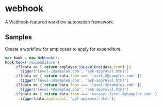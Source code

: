 # webhook
A Webhook-featured workflow automation framework.

## Samples
Create a workflow for employees to apply for expenditure.
```js
var hook = new Webhook();
hook.hook('/expenditure')
    .if(data => { return employee.isLevelOne(data.from) })
      .tigger('level-2@samples.com', 'ask-approval.html')
    .if(data => { return data.from === 'level-2@samples.com' })
      .tigger('level-3@samples.com', 'ask-approval.html')
    .if(data => { return data.from === 'level-3@samples.com' })
      .tigger('level-4@samples.com', 'ask-approval.html')
    .if(data => { return data.from === 'manager-level-4@samples.com' })
      .tigger(data.applicant, 'got-approval.html');
```
